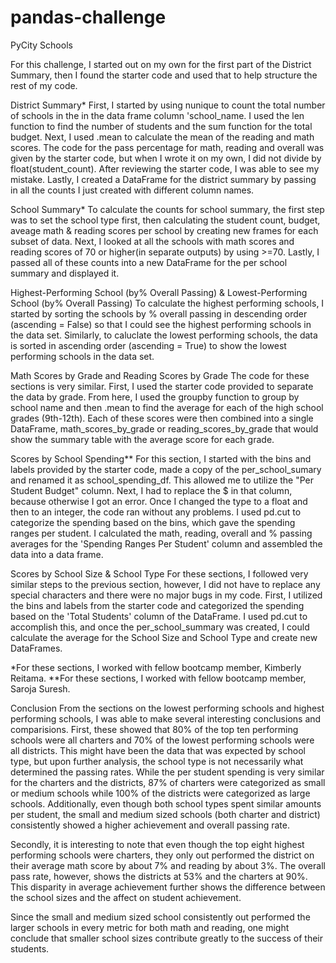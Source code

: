 # pandas-challenge
PyCity Schools

For this challenge, I started out on my own for the first part of the District Summary, then I found the starter code and used that to help structure the rest of my code.

District Summary*
First, I started by using nunique to count the total number of schools in the in the data frame column 'school_name. I used the len function to find the number of students and the sum function for the total budget. Next, I used .mean to calculate the mean of the reading and math scores. The code for the pass percentage for math, reading and overall was given by the starter code, but when I wrote it on my own, I did not divide by float(student_count). After reviewing the starter code, I was able to see my mistake. Lastly, I created a DataFrame for the district summary by passing in all the counts I just created with different column names.

School Summary*
To calculate the counts for school summary, the first step was to set the school type first, then calculating the student count, budget, aveage math & reading scores per school by creating new frames for each subset of data. Next, I looked at all the schools with math scores and reading scores of 70 or higher(in separate outputs) by using >=70. Lastly, I passed all of these counts into a new DataFrame for the per school summary and displayed it.

Highest-Performing School (by% Overall Passing) & Lowest-Performing School (by% Overall Passing)
To calculate the highest performing schools, I started by sorting the schools by % overall passing in descending order (ascending = False) so that I could see the highest performing schools in the data set. Similarly, to caluclate the lowest performing schools, the data is sorted in ascending order (ascending = True) to show the lowest performing schools in the data set.

Math Scores by Grade and Reading Scores by Grade
The code for these sections is very similar. First, I used the starter code provided to separate the data by grade. From here, I used the groupby function to group by school name and then .mean to find the average for each of the high school grades (9th-12th). Each of these scores were then combined into a single DataFrame, math_scores_by_grade or reading_scores_by_grade that would show the summary table with the average score for each grade.

Scores by School Spending**
For this section, I started with the bins and labels provided by the starter code, made a copy of the per_school_sumary and renamed it as school_spending_df. This allowed me to utilize the "Per Student Budget" column. Next, I had to replace the $ in that column, because otherwise I got an error. Once I changed the type to a float and then to an integer, the code ran without any problems. I used pd.cut to categorize the spending based on the bins, which gave the spending ranges per student. I calculated the math, reading, overall and % passing averages for the 'Spending Ranges Per Student' column and assembled the data into a data frame.

Scores by School Size & School Type
For these sections, I followed very similar steps to the previous section, however, I did not have to replace any special characters and there were no major bugs in my code. First, I utilized the bins and labels from the starter code and categorized the spending based on the 'Total Students' column of the DataFrame. I used pd.cut to accomplish this, and once the per_school_summary was created, I could calculate the average for the School Size and School Type and create new DataFrames.

*For these sections, I worked with fellow bootcamp member, Kimberly Reitama.
**For these sections, I worked with fellow bootcamp member, Saroja Suresh.

Conclusion
From the sections on the lowest performing schools and highest performing schools, I was able to make several interesting conclusions and comparisions. First, these showed that 80% of the top ten performing schools were all charters and 70% of the lowest performing schools were all districts. This might have been the data that was expected by school type, but upon further analysis, the school type is not necessarily what determined the passing rates. 
While the per student spending is very similar for the charters and the districts, 87% of charters were categorized as small or medium schools while 100% of the districts were categorized as large schools. Additionally, even though both school types spent similar amounts per student, the small and medium sized schools (both charter and district) consistently showed a higher achievement and overall passing rate.

Secondly, it is interesting to note that even though the top eight highest performing schools were charters, they only out performed the district on their average math score by about 7% and reading by about 3%. The overall pass rate, however, shows the districts at 53% and the charters at 90%. This disparity in average achievement further shows the difference between the school sizes and the affect on student achievement.

Since the small and medium sized school consistently out performed the larger schools in every metric for both math and reading, one might conclude that smaller school sizes contribute greatly to the success of their students.




